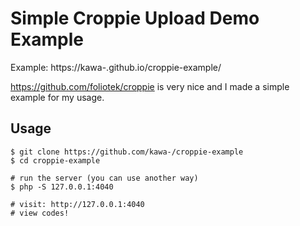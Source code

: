 # Simple Croppie Upload Demo Example

Example: https://kawa-.github.io/croppie-example/

https://github.com/foliotek/croppie is very nice and I made a simple example for my usage.

## Usage

~~~
$ git clone https://github.com/kawa-/croppie-example 
$ cd croppie-example

# run the server (you can use another way)
$ php -S 127.0.0.1:4040

# visit: http://127.0.0.1:4040
# view codes!
~~~

